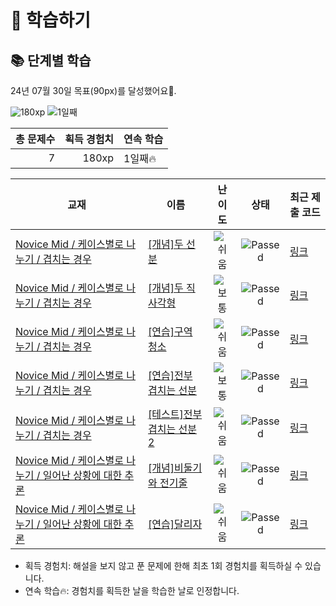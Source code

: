 # 📖 학습하기

## 📚 단계별 학습
24년 07월 30일 목표(90px)를 달성했어요🥳.

![180xp](https://img.shields.io/badge/EXP-180xp-%235cb85c.svg?for-the-badge)
![1일째](https://img.shields.io/badge/연속학습-1일째-%23E34F26.svg?for-the-badge)

|총 문제수|획득 경험치|연속 학습|
|---:|---:|---|
7|180xp|1일째🔥|

|교재|이름|난이도|상태|최근 제출 코드|
|---|---|:---:|:---:|---|
|[Novice Mid / 케이스별로 나누기 / 겹치는 경우](https://www.codetree.ai/missions?missionId=5)|[[개념]두 선분](https://www.codetree.ai/missions/5/problems/two-lines)|![쉬움][easy]|![Passed][passed]|[링크](https://github.com/kimjanchaeng/codetree-TILs/blob/main/240730/%EB%91%90%20%EC%84%A0%EB%B6%84/two-lines.py)|
|[Novice Mid / 케이스별로 나누기 / 겹치는 경우](https://www.codetree.ai/missions?missionId=5)|[[개념]두 직사각형](https://www.codetree.ai/missions/5/problems/two-rectangles)|![보통][medium]|![Passed][passed]|[링크](https://github.com/kimjanchaeng/codetree-TILs/blob/main/240730/%EB%91%90%20%EC%A7%81%EC%82%AC%EA%B0%81%ED%98%95/two-rectangles.py)|
|[Novice Mid / 케이스별로 나누기 / 겹치는 경우](https://www.codetree.ai/missions?missionId=5)|[[연습]구역 청소](https://www.codetree.ai/missions/5/problems/district-cleaning)|![쉬움][easy]|![Passed][passed]|[링크](https://github.com/kimjanchaeng/codetree-TILs/blob/main/240730/%EA%B5%AC%EC%97%AD%20%EC%B2%AD%EC%86%8C/district-cleaning.py)|
|[Novice Mid / 케이스별로 나누기 / 겹치는 경우](https://www.codetree.ai/missions?missionId=5)|[[연습]전부 겹치는 선분](https://www.codetree.ai/missions/5/problems/overlapping-line-segments)|![보통][medium]|![Passed][passed]|[링크](https://github.com/kimjanchaeng/codetree-TILs/blob/main/240730/%EC%A0%84%EB%B6%80%20%EA%B2%B9%EC%B9%98%EB%8A%94%20%EC%84%A0%EB%B6%84/overlapping-line-segments.py)|
|[Novice Mid / 케이스별로 나누기 / 겹치는 경우](https://www.codetree.ai/missions?missionId=5)|[[테스트]전부 겹치는 선분 2](https://www.codetree.ai/missions/5/problems/overlapping-line-segments-2)|![쉬움][easy]|![Passed][passed]|[링크](https://github.com/kimjanchaeng/codetree-TILs/blob/main/240730/%EC%A0%84%EB%B6%80%20%EA%B2%B9%EC%B9%98%EB%8A%94%20%EC%84%A0%EB%B6%84%202/overlapping-line-segments-2.py)|
|[Novice Mid / 케이스별로 나누기 / 일어난 상황에 대한 추론](https://www.codetree.ai/missions?missionId=5)|[[개념]비둘기와 전기줄](https://www.codetree.ai/missions/5/problems/pigeons-and-electric-cords)|![쉬움][easy]|![Passed][passed]|[링크](https://github.com/kimjanchaeng/codetree-TILs/blob/main/240730/%EB%B9%84%EB%91%98%EA%B8%B0%EC%99%80%20%EC%A0%84%EA%B8%B0%EC%A4%84/pigeons-and-electric-cords.py)|
|[Novice Mid / 케이스별로 나누기 / 일어난 상황에 대한 추론](https://www.codetree.ai/missions?missionId=5)|[[연습]달리자](https://www.codetree.ai/missions/5/problems/run-and-run)|![쉬움][easy]|![Passed][passed]|[링크](https://github.com/kimjanchaeng/codetree-TILs/blob/main/240730/%EB%8B%AC%EB%A6%AC%EC%9E%90/run-and-run.py)|


* 획득 경험치: 해설을 보지 않고 푼 문제에 한해 최초 1회 경험치를 획득하실 수 있습니다.
* 연속 학습🔥: 경험치를 획득한 날을 학습한 날로 인정합니다.










[b5]: https://img.shields.io/badge/Bronze_5-%235D3E31.svg
[b4]: https://img.shields.io/badge/Bronze_4-%235D3E31.svg
[b3]: https://img.shields.io/badge/Bronze_3-%235D3E31.svg
[b2]: https://img.shields.io/badge/Bronze_2-%235D3E31.svg
[b1]: https://img.shields.io/badge/Bronze_1-%235D3E31.svg
[s5]: https://img.shields.io/badge/Silver_5-%23394960.svg
[s4]: https://img.shields.io/badge/Silver_4-%23394960.svg
[s3]: https://img.shields.io/badge/Silver_3-%23394960.svg
[s2]: https://img.shields.io/badge/Silver_2-%23394960.svg
[s1]: https://img.shields.io/badge/Silver_1-%23394960.svg
[g5]: https://img.shields.io/badge/Gold_5-%23FFC433.svg
[g4]: https://img.shields.io/badge/Gold_4-%23FFC433.svg
[g3]: https://img.shields.io/badge/Gold_3-%23FFC433.svg
[g2]: https://img.shields.io/badge/Gold_2-%23FFC433.svg
[g1]: https://img.shields.io/badge/Gold_1-%23FFC433.svg
[p5]: https://img.shields.io/badge/Platinum_5-%2376DDD8.svg
[p4]: https://img.shields.io/badge/Platinum_4-%2376DDD8.svg
[p3]: https://img.shields.io/badge/Platinum_3-%2376DDD8.svg
[p2]: https://img.shields.io/badge/Platinum_2-%2376DDD8.svg
[p1]: https://img.shields.io/badge/Platinum_1-%2376DDD8.svg
[passed]: https://img.shields.io/badge/Passed-%23009D27.svg
[failed]: https://img.shields.io/badge/Failed-%23D24D57.svg
[easy]: https://img.shields.io/badge/쉬움-%235cb85c.svg?for-the-badge
[medium]: https://img.shields.io/badge/보통-%23FFC433.svg?for-the-badge
[hard]: https://img.shields.io/badge/어려움-%23D24D57.svg?for-the-badge